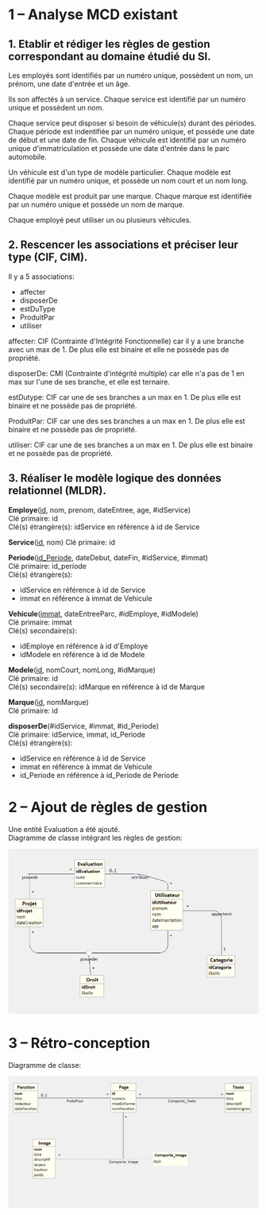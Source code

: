 # 1 – Analyse MCD existant

## 1. Etablir et rédiger les règles de gestion correspondant au domaine étudié du SI.

Les employés sont identifiés par un numéro unique, possèdent un nom, un prénom, une date d'entrée et un âge.

Ils son affectés à un service. Chaque service est identifié par un numéro unique et possèdent un nom.

Chaque service peut disposer si besoin de véhicule(s) durant des périodes.
Chaque période est indentifiée par un numéro unique, et possède une date de début et une date de fin.
Chaque véhicule est identifié par un numéro unique d'immatriculation et possède une date d'entrée dans le parc automobile.

Un véhicule est d'un type de modèle particulier. Chaque modèle est identifié par un numéro unique, et possède un nom court et un nom long.

Chaque modèle est produit par une marque. Chaque marque est identifiée par un numéro unique et possède un nom de marque.

Chaque employé peut utiliser un ou plusieurs véhicules.

## 2. Rescencer les associations et préciser leur type (CIF, CIM).

Il y a 5 associations:
- affecter
- disposerDe
- estDuType
- ProduitPar
- utiliser

affecter: CIF (Contrainte d'Intégrité Fonctionnelle) car il y a une branche avec un max de 1. De plus elle est binaire et elle ne possède pas de propriété.

disposerDe: CMI (Contrainte d'intégrité multiple) car elle n'a pas de 1 en max sur l'une de ses branche, et elle est ternaire.

estDutype: CIF car une de ses branches a un max en 1. De plus elle est binaire et ne possède pas de propriété.

ProduitPar: CIF car une des ses branches a un max en 1. De plus elle est binaire et ne possède pas de propriété.

utiliser: CIF car une de ses branches a un max en 1. De plus elle est binaire et ne possède pas de propriété.

## 3. Réaliser le modèle logique des données relationnel (MLDR).

**Employe**(<ins>id</ins>, nom, prenom, dateEntree, age, #idService)  
Clé primaire: id  
Clé(s) étrangère(s): idService en référence à id de Service  


**Service**(<ins>id</ins>, nom)
Clé primaire: id  

**Periode**(<ins>id_Periode</ins>, dateDebut, dateFin, #idService, #immat)  
Clé primaire: id_periode  
Clé(s) étrangère(s):
- idService en référence à id de Service
- immat en référence à immat de Vehicule

  


**Vehicule**(<ins>immat</ins>, dateEntreeParc, #idEmploye, #idModele)  
Clé primaire: immat  
Clé(s) secondaire(s):
- idEmploye en référence à id d'Employe
- idModele en référence à id de Modele 





**Modele**(<ins>id</ins>, nomCourt, nomLong, #idMarque)  
Clé primaire: id  
Clé(s) secondaire(s): idMarque en référence à id de Marque  


**Marque**(<ins>id</ins>, nomMarque)  
Clé primaire: id  


**disposerDe**(#idService, #immat, #id_Periode)  
Clé primaire: idService, immat, id_Periode</font>  
Clé(s) étrangère(s):
- idService en référence à id de Service
- immat en référence à immat de Vehicule
- id_Periode en référence à id_Periode de Periode

# 2 – Ajout de règles de gestion

Une entité Evaluation a été ajouté.  
Diagramme de classe intégrant les règles de gestion:

![](uml.png)  

# 3 – Rétro-conception 

Diagramme de classe: 

![](retro-conception.png)

